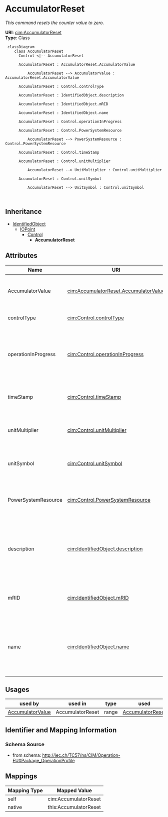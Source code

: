 # AccumulatorReset


_This command resets the counter value to zero._





**URI**: [cim:AccumulatorReset](http://iec.ch/TC57/CIM100#AccumulatorReset)<br />
**Type**: Class




```mermaid
 classDiagram
    class AccumulatorReset
      Control <|-- AccumulatorReset
      
      AccumulatorReset : AccumulatorReset.AccumulatorValue
        
          AccumulatorReset --> AccumulatorValue : AccumulatorReset.AccumulatorValue
        
      AccumulatorReset : Control.controlType
        
      AccumulatorReset : IdentifiedObject.description
        
      AccumulatorReset : IdentifiedObject.mRID
        
      AccumulatorReset : IdentifiedObject.name
        
      AccumulatorReset : Control.operationInProgress
        
      AccumulatorReset : Control.PowerSystemResource
        
          AccumulatorReset --> PowerSystemResource : Control.PowerSystemResource
        
      AccumulatorReset : Control.timeStamp
        
      AccumulatorReset : Control.unitMultiplier
        
          AccumulatorReset --> UnitMultiplier : Control.unitMultiplier
        
      AccumulatorReset : Control.unitSymbol
        
          AccumulatorReset --> UnitSymbol : Control.unitSymbol
        
      
```





## Inheritance
* [IdentifiedObject](IdentifiedObject.md)
    * [IOPoint](IOPoint.md)
        * [Control](Control.md)
            * **AccumulatorReset**



## Attributes


| Name | URI | Cardinality and Range | Description | Inheritance |
| ---  | --- | --- | --- | --- |
| AccumulatorValue | [cim:AccumulatorReset.AccumulatorValue](http://iec.ch/TC57/CIM100#AccumulatorReset.AccumulatorValue) | 1..1 <br />  [AccumulatorValue](AccumulatorValue.md)  | The accumulator value that is reset by the command | direct |
| controlType | [cim:Control.controlType](http://iec.ch/TC57/CIM100#Control.controlType) | 1..1 <br />  string  | Specifies the type of Control | [Control](Control.md) |
| operationInProgress | [cim:Control.operationInProgress](http://iec.ch/TC57/CIM100#Control.operationInProgress) | 0..1 <br />  boolean  | Indicates that a client is currently sending control commands that has not co... | [Control](Control.md) |
| timeStamp | [cim:Control.timeStamp](http://iec.ch/TC57/CIM100#Control.timeStamp) | 0..1 <br />  date  | The last time a control output was sent | [Control](Control.md) |
| unitMultiplier | [cim:Control.unitMultiplier](http://iec.ch/TC57/CIM100#Control.unitMultiplier) | 0..1 <br />  [UnitMultiplier](UnitMultiplier.md)  | The unit multiplier of the controlled quantity | [Control](Control.md) |
| unitSymbol | [cim:Control.unitSymbol](http://iec.ch/TC57/CIM100#Control.unitSymbol) | 0..1 <br />  [UnitSymbol](UnitSymbol.md)  | The unit of measure of the controlled quantity | [Control](Control.md) |
| PowerSystemResource | [cim:Control.PowerSystemResource](http://iec.ch/TC57/CIM100#Control.PowerSystemResource) | 0..1 <br />  [PowerSystemResource](PowerSystemResource.md)  | Regulating device governed by this control output | [Control](Control.md) |
| description | [cim:IdentifiedObject.description](http://iec.ch/TC57/CIM100#IdentifiedObject.description) | 0..1 <br />  string  | The description is a free human readable text describing or naming the object | [IdentifiedObject](IdentifiedObject.md) |
| mRID | [cim:IdentifiedObject.mRID](http://iec.ch/TC57/CIM100#IdentifiedObject.mRID) | 1..1 <br />  string  | Master resource identifier issued by a model authority | [IdentifiedObject](IdentifiedObject.md) |
| name | [cim:IdentifiedObject.name](http://iec.ch/TC57/CIM100#IdentifiedObject.name) | 1..1 <br />  string  | The name is any free human readable and possibly non unique text naming the o... | [IdentifiedObject](IdentifiedObject.md) |





## Usages

| used by | used in | type | used |
| ---  | --- | --- | --- |
| [AccumulatorValue](AccumulatorValue.md) | AccumulatorReset | range | [AccumulatorReset](AccumulatorReset.md) |






## Identifier and Mapping Information







### Schema Source


* from schema: http://iec.ch/TC57/ns/CIM/Operation-EU#Package_OperationProfile





## Mappings

| Mapping Type | Mapped Value |
| ---  | ---  |
| self | cim:AccumulatorReset |
| native | this:AccumulatorReset |




